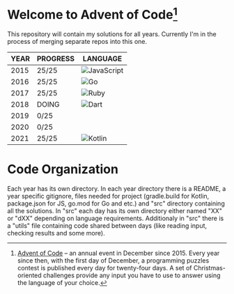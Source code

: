 # Welcome to Advent of Code[^aoc]

This repository will contain my solutions for all years. Currently I'm in the process of merging separate repos into this one.

| YEAR | PROGRESS | LANGUAGE |
| ---- | -------- | -------- |
| 2015 | 25/25    | <img alt="JavaScript" src="https://img.shields.io/badge/JavaScript-444444.svg?logo=javascript"> |
| 2016 | 25/25    | <img alt="Go" src="https://img.shields.io/badge/Go-444444.svg?logo=go"> |
| 2017 | 25/25    | <img alt="Ruby" src="https://img.shields.io/badge/Ruby-444444.svg?logo=ruby&logoColor=CC342D"> |
| 2018 | DOING    | <img alt="Dart" src="https://img.shields.io/badge/Dart-444444.svg?logo=dart&logoColor=0175C2"> |
| 2019 | 0/25     | |
| 2020 | 0/25     | |
| 2021 | 25/25    | <img alt="Kotlin" src="https://img.shields.io/badge/Kotlin-444444.svg?logo=Kotlin"> |

# Code Organization

Each year has its own directory. In each year directory there is a README, a year specific gitignore, files needed for project 
(gradle.build for Kotlin, package.json for JS, go.mod for Go and etc.) and "src" directory containing
all the solutions. In "src" each day has its own directory either named "XX" or "dXX" depending on language requirements.
Additionaly in "src" there is a "utils" file containing code shared between days (like reading input, checking results
and some more).

[^aoc]:
    [Advent of Code][aoc] – an annual event in December since 2015.
    Every year since then, with the first day of December, a programming puzzles contest is published every day for twenty-four days.
    A set of Christmas-oriented challenges provide any input you have to use to answer using the language of your choice.

[aoc]: https://adventofcode.com
